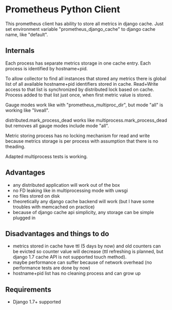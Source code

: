 # Prometheus Python Client

This prometheus client has ability to store all metrics in django cache.
Just set environment variable "prometheus_django_cache" to django cache name, like "default".

## Internals
Each process has separate metrics storage in one cache entry.
Each process is identified by hostname+pid.

To allow collector to find all instances that stored any metrics there is global list of all available hostname+pid identifiers stored in cache. Read+Write access to that list is synchronized by distributed lock based on cache.
Process added to that list just once, when first metric value is stored.

Gauge modes work like with "prometheus_multiproc_dir", but mode "all" is working like "liveall".

distributed.mark_process_dead works like multiprocess.mark_process_dead but removes all gauge modes include mode "all". 

Metric storing process has no locking mechanism for read and write because metrics storage is per process with assumption that there is no theading. 

Adapted multiprocess tests is working.

## Advantages
* any distributed application will work out of the box
* no FD leaking like in multiprocessing mode with uwsgi
* no files stored on disk
* theoretically any django cache backend will work (but I have some troubles with memcached on practice)
* because of django cache api simplicity, any storage can be simple plugged in 

## Disadvantages and things to do
* metrics stored in cache have ttl (5 days by now) and old counters can be evicted so counter value will decrease (ttl refreshing is planned, but django 1.7 cache API is not supported touch method).
* maybe performance can suffer because of network overhead (no performance tests are done by now)
* hostname+pid list has no cleaning process and can grow up

## Requirements
* Django 1.7+ supported